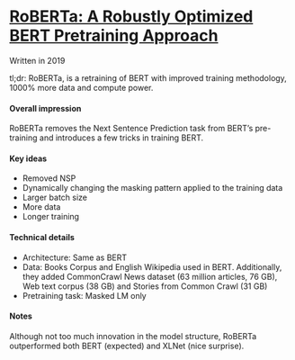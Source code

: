 # [RoBERTa: A Robustly Optimized BERT Pretraining Approach]( https://arxiv.org/abs/1907.11692)

Written in 2019

tl;dr: RoBERTa, is a retraining of BERT with improved training methodology, 1000% more data and compute power.

#### Overall impression
RoBERTa removes the Next Sentence Prediction task from BERT’s pre-training and introduces a few tricks in training BERT. 

#### Key ideas
- Removed NSP
- Dynamically changing the masking pattern applied to the training data
- Larger batch size
- More data
- Longer training

#### Technical details
- Architecture: Same as BERT
- Data: Books Corpus and English Wikipedia used in BERT. Additionally, they added CommonCrawl News dataset (63 million articles, 76 GB), Web text corpus (38 GB) and Stories from Common Crawl (31 GB) 
- Pretraining task: Masked LM only

#### Notes
Although not too much innovation in the model structure, RoBERTa outperformed both BERT (expected) and XLNet (nice surprise).   
